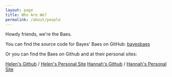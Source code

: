 ```yaml
---
layout: page
title: Who Are We?
permalink: /about/people
---
```


Howdy friends, we're the Baes.

You can find the source code for Bayes' Baes on GitHub:
[bayesbaes](https://github.com/bayesbaes/bayesbaes.github.io)

Or you can find the Baes on Github and at their personal sites:

[Helen's Github](https://github.com/helenfyan) /
[Helen's Personal Site](https://helenfyan.weebly.com)
[Hannah's Github](https://github.com/hannahvwatkins) /
[Hannah's Personal Site](https://hannahvwatkins.weebly.com)

